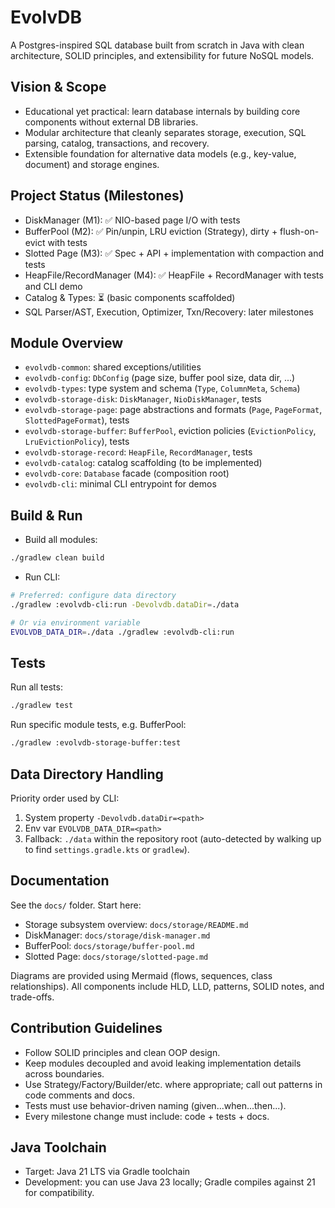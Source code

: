 # EvolvDB

A Postgres-inspired SQL database built from scratch in Java with clean architecture, SOLID principles, and extensibility for future NoSQL models.

## Vision & Scope

- Educational yet practical: learn database internals by building core components without external DB libraries.
- Modular architecture that cleanly separates storage, execution, SQL parsing, catalog, transactions, and recovery.
- Extensible foundation for alternative data models (e.g., key-value, document) and storage engines.

## Project Status (Milestones)

- DiskManager (M1): ✅ NIO-based page I/O with tests
- BufferPool (M2): ✅ Pin/unpin, LRU eviction (Strategy), dirty + flush-on-evict with tests
- Slotted Page (M3): ✅ Spec + API + implementation with compaction and tests
- HeapFile/RecordManager (M4): ✅ HeapFile + RecordManager with tests and CLI demo
- Catalog & Types: ⏳ (basic components scaffolded)
- SQL Parser/AST, Execution, Optimizer, Txn/Recovery: later milestones

## Module Overview

- `evolvdb-common`: shared exceptions/utilities
- `evolvdb-config`: `DbConfig` (page size, buffer pool size, data dir, ...)
- `evolvdb-types`: type system and schema (`Type`, `ColumnMeta`, `Schema`)
- `evolvdb-storage-disk`: `DiskManager`, `NioDiskManager`, tests
- `evolvdb-storage-page`: page abstractions and formats (`Page`, `PageFormat`, `SlottedPageFormat`), tests
- `evolvdb-storage-buffer`: `BufferPool`, eviction policies (`EvictionPolicy`, `LruEvictionPolicy`), tests
- `evolvdb-storage-record`: `HeapFile`, `RecordManager`, tests
- `evolvdb-catalog`: catalog scaffolding (to be implemented)
- `evolvdb-core`: `Database` facade (composition root)
- `evolvdb-cli`: minimal CLI entrypoint for demos

## Build & Run

- Build all modules:

```bash
./gradlew clean build
```

- Run CLI:

```bash
# Preferred: configure data directory
./gradlew :evolvdb-cli:run -Devolvdb.dataDir=./data

# Or via environment variable
EVOLVDB_DATA_DIR=./data ./gradlew :evolvdb-cli:run
```

## Tests

Run all tests:

```bash
./gradlew test
```

Run specific module tests, e.g. BufferPool:

```bash
./gradlew :evolvdb-storage-buffer:test
```

## Data Directory Handling

Priority order used by CLI:
1) System property `-Devolvdb.dataDir=<path>`
2) Env var `EVOLVDB_DATA_DIR=<path>`
3) Fallback: `./data` within the repository root (auto-detected by walking up to find `settings.gradle.kts` or `gradlew`).

## Documentation

See the `docs/` folder. Start here:
- Storage subsystem overview: `docs/storage/README.md`
- DiskManager: `docs/storage/disk-manager.md`
- BufferPool: `docs/storage/buffer-pool.md`
- Slotted Page: `docs/storage/slotted-page.md`

Diagrams are provided using Mermaid (flows, sequences, class relationships). All components include HLD, LLD, patterns, SOLID notes, and trade-offs.

## Contribution Guidelines

- Follow SOLID principles and clean OOP design.
- Keep modules decoupled and avoid leaking implementation details across boundaries.
- Use Strategy/Factory/Builder/etc. where appropriate; call out patterns in code comments and docs.
- Tests must use behavior-driven naming (given...when...then...).
- Every milestone change must include: code + tests + docs.

## Java Toolchain

- Target: Java 21 LTS via Gradle toolchain
- Development: you can use Java 23 locally; Gradle compiles against 21 for compatibility.
